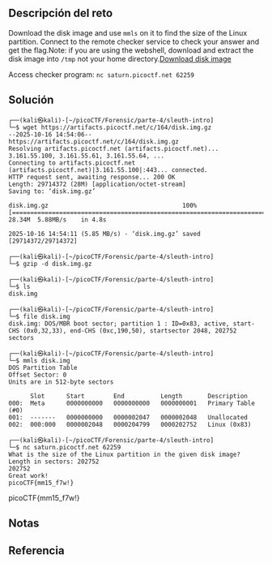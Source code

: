## Descripción del reto
Download the disk image and use `mmls` on it to find the size of the Linux partition. Connect to the remote checker service to check your answer and get the flag.Note: if you are using the webshell, download and extract the disk image into `/tmp` not your home directory.[Download disk image](https://artifacts.picoctf.net/c/164/disk.img.gz)

Access checker program: `nc saturn.picoctf.net 62259`

## Solución

```
┌──(kali㉿kali)-[~/picoCTF/Forensic/parte-4/sleuth-intro]
└─$ wget https://artifacts.picoctf.net/c/164/disk.img.gz                                            
--2025-10-16 14:54:06--  https://artifacts.picoctf.net/c/164/disk.img.gz
Resolving artifacts.picoctf.net (artifacts.picoctf.net)... 3.161.55.100, 3.161.55.61, 3.161.55.64, ...
Connecting to artifacts.picoctf.net (artifacts.picoctf.net)|3.161.55.100|:443... connected.
HTTP request sent, awaiting response... 200 OK
Length: 29714372 (28M) [application/octet-stream]
Saving to: ‘disk.img.gz’

disk.img.gz                                     100%[====================================================================================================>]  28.34M  5.88MB/s    in 4.8s    

2025-10-16 14:54:11 (5.85 MB/s) - ‘disk.img.gz’ saved [29714372/29714372]

┌──(kali㉿kali)-[~/picoCTF/Forensic/parte-4/sleuth-intro]
└─$ gzip -d disk.img.gz            

┌──(kali㉿kali)-[~/picoCTF/Forensic/parte-4/sleuth-intro]
└─$ ls
disk.img

┌──(kali㉿kali)-[~/picoCTF/Forensic/parte-4/sleuth-intro]
└─$ file disk.img 
disk.img: DOS/MBR boot sector; partition 1 : ID=0x83, active, start-CHS (0x0,32,33), end-CHS (0xc,190,50), startsector 2048, 202752 sectors

┌──(kali㉿kali)-[~/picoCTF/Forensic/parte-4/sleuth-intro]
└─$ mmls disk.img     
DOS Partition Table
Offset Sector: 0
Units are in 512-byte sectors

      Slot      Start        End          Length       Description
000:  Meta      0000000000   0000000000   0000000001   Primary Table (#0)
001:  -------   0000000000   0000002047   0000002048   Unallocated
002:  000:000   0000002048   0000204799   0000202752   Linux (0x83)

┌──(kali㉿kali)-[~/picoCTF/Forensic/parte-4/sleuth-intro]
└─$ nc saturn.picoctf.net 62259
What is the size of the Linux partition in the given disk image?
Length in sectors: 202752
202752
Great work!
picoCTF{mm15_f7w!}

```

picoCTF{mm15_f7w!}
## Notas


## Referencia
